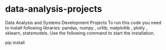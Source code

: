 # data-analysis-projects
Data Analysis and Systems Development Projects 
To run this code you need to install following libraries: pandas, numpy , urllib, matplotlib , plotly , sklearn, statsmodels. Use the following command to start the installation.

pip install <package name here>
